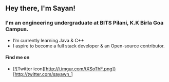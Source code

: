 ## Hey there, I'm **Sayan**! 

### I'm an engineering undergraduate at BITS Pilani, K.K Birla Goa Campus. 

- I’m currently learning Java & C++
- I aspire to become a full stack developer & an Open-source contributor.

#### Find me on 
- [![Twitter icon][http://i.imgur.com/tXSoThF.png]}[http://twitter.com/sayawn_]


